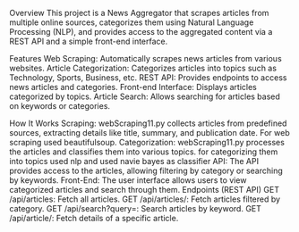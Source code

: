 Overview
This project is a News Aggregator that scrapes articles from multiple online sources, categorizes them using Natural Language Processing (NLP), and provides access to the aggregated content via a REST API and a simple front-end interface.

Features
Web Scraping: Automatically scrapes news articles from various websites.
Article Categorization: Categorizes articles into topics such as Technology, Sports, Business, etc.
REST API: Provides endpoints to access news articles and categories.
Front-end Interface: Displays articles categorized by topics.
Article Search: Allows searching for articles based on keywords or categories.

How It Works
Scraping:
webScraping11.py collects articles from predefined sources, extracting details like title, summary, and publication date.
For web scraping used beautifulsoup.
Categorization:
webScraping11.py processes the articles and classifies them into various topics.
for categorizing them into topics used nlp and used navie bayes as classifier
API:
The API provides access to the articles, allowing filtering by category or searching by keywords.
Front-End:
The user interface allows users to view categorized articles and search through them.
Endpoints (REST API)
GET /api/articles: Fetch all articles.
GET /api/articles/<category>: Fetch articles filtered by category.
GET /api/search?query=<keyword>: Search articles by keyword.
GET /api/article/<id>: Fetch details of a specific article.
